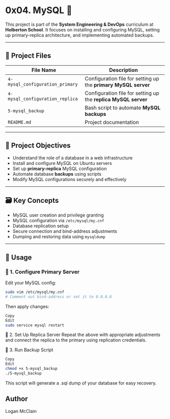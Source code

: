 # 0x04. MySQL 🐬

This project is part of the **System Engineering & DevOps** curriculum at **Holberton School**. It focuses on installing and configuring MySQL, setting up primary-replica architecture, and implementing automated backups.

---

## 📁 Project Files

| File Name                     | Description                                                    |
|------------------------------|----------------------------------------------------------------|
| `4-mysql_configuration_primary` | Configuration file for setting up the **primary MySQL server** |
| `4-mysql_configuration_replica` | Configuration file for setting up the **replica MySQL server** |
| `5-mysql_backup`               | Bash script to automate **MySQL backups**                      |
| `README.md`                   | Project documentation                                          |

---

## 🔧 Project Objectives

- Understand the role of a database in a web infrastructure
- Install and configure MySQL on Ubuntu servers
- Set up **primary-replica** MySQL configuration
- Automate database **backups** using scripts
- Modify MySQL configurations securely and effectively

---

## 🗃️ Key Concepts

- MySQL user creation and privilege granting
- MySQL configuration via `/etc/mysql/my.cnf`
- Database replication setup
- Secure connection and bind-address adjustments
- Dumping and restoring data using `mysqldump`

---

## 🚀 Usage

### 📌 1. Configure Primary Server
Edit your MySQL config:
```bash
sudo vim /etc/mysql/my.cnf
# Comment out bind-address or set it to 0.0.0.0
```

Then apply changes:

```bash
Copy
Edit
sudo service mysql restart
```
📌 2. Set Up Replica Server
Repeat the above with appropriate adjustments and connect the replica to the primary using replication credentials.

📌 3. Run Backup Script
```bash
Copy
Edit
chmod +x 5-mysql_backup
./5-mysql_backup
```
This script will generate a .sql dump of your database for easy recovery.


## Author
Logan McClain
